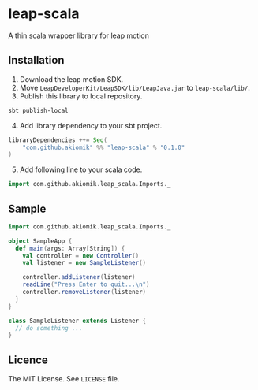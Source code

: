 leap-scala
==========

A thin scala wrapper library for leap motion

## Installation

1. Download the leap motion SDK.
2. Move `LeapDeveloperKit/LeapSDK/lib/LeapJava.jar` to `leap-scala/lib/`.
3. Publish this library to local repository.

  ```sh
sbt publish-local
  ```
  
4. Add library dependency to your sbt project.

  ```scala
libraryDependencies ++= Seq(
      "com.github.akiomik" %% "leap-scala" % "0.1.0"
)
  ```

5. Add following line to your scala code.

  ```scala
import com.github.akiomik.leap_scala.Imports._
  ```
  
## Sample
```scala
import com.github.akiomik.leap_scala.Imports._

object SampleApp {
  def main(args: Array[String]) {
    val controller = new Controller()
    val listener = new SampleListener()

    controller.addListener(listener)
    readLine("Press Enter to quit...\n")
    controller.removeListener(listener)
  }
}

class SampleListener extends Listener {
  // do something ...
}
```
  
## Licence
The MIT License. See `LICENSE` file.
